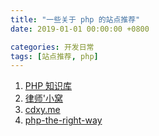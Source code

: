 ```yaml
---
title: "一些关于 php 的站点推荐"
date: 2019-01-01 00:00:00 +0800

categories: 开发日常
tags: [站点推荐, php]
---
```


1. [PHP 知识库](http://lib.csdn.net/base/php)
1. [律师\'小窝](http://www.am0s.com/)
1. [cdxy.me](https://www.cdxy.me/)
1. [php-the-right-way](http://laravel-china.github.io/php-the-right-way/)
